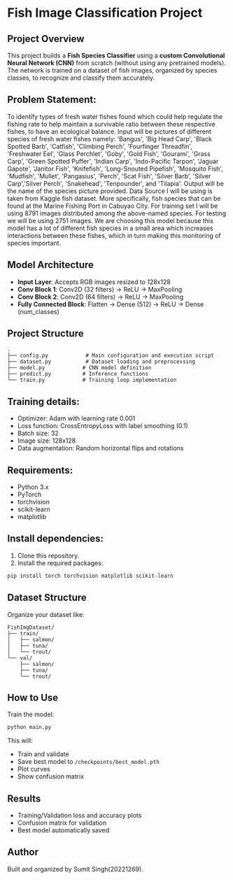 
# Fish Image Classification Project

##  Project Overview

This project builds a **Fish Species Classifier** using a **custom Convolutional Neural Network (CNN)** from scratch (without using any pretrained models).  
The network is trained on a dataset of fish images, organized by species classes, to recognize and classify them accurately.
## Problem Statement: 
To identify types of fresh water fishes found which could help
regulate the fishing rate to help maintain a survivable ratio between these respective
fishes, to have an ecological balance. Input will be pictures of different species of
fresh water fishes namely: &#39;Bangus&#39;, &#39;Big Head Carp&#39;, &#39;Black Spotted Barb&#39;, &#39;Catfish&#39;,
&#39;Climbing Perch&#39;, &#39;Fourfinger Threadfin&#39;, &#39;Freshwater Eel&#39;, &#39;Glass Perchlet&#39;, &#39;Goby&#39;,
&#39;Gold Fish&#39;, &#39;Gourami&#39;, &#39;Grass Carp&#39;, &#39;Green Spotted Puffer&#39;, &#39;Indian Carp&#39;, &#39;Indo-Pacific
Tarpon&#39;, &#39;Jaguar Gapote&#39;, &#39;Janitor Fish&#39;, &#39;Knifefish&#39;, &#39;Long-Snouted Pipefish&#39;, &#39;Mosquito
Fish&#39;, &#39;Mudfish&#39;, &#39;Mullet&#39;, &#39;Pangasius&#39;, &#39;Perch&#39;, &#39;Scat Fish&#39;, &#39;Silver Barb&#39;, &#39;Silver
Carp&#39;,&#39;Silver Perch&#39;, &#39;Snakehead&#39;, &#39;Tenpounder&#39;, and &#39;Tilapia&#39;. Output will be the name
of the species picture provided.
Data Source I will be using is taken from Kaggle fish dataset. More specifically, fish
species that can be found at the Marine Fishing Port in Cabuyao City. For training set
I will be using 8791 images distributed among the above-named species. For testing
we will be using 2751 images. We are choosing this model because this model has a
lot of different fish species in a small area which increases interactions between
these fishes, which in turn making this monitoring of species important.

##  Model Architecture

- **Input Layer**: Accepts RGB images resized to 128x128
- **Conv Block 1**: Conv2D (32 filters) → ReLU → MaxPooling
- **Conv Block 2**: Conv2D (64 filters) → ReLU → MaxPooling
- **Fully Connected Block**: Flatten → Dense (512) → ReLU → Dense (num_classes)
  
## Project Structure
```
.
├── config.py            # Main configuration and execution script
├── dataset.py           # Dataset loading and preprocessing
├── model.py            # CNN model definition
├── predict.py          # Inference functions
└── train.py            # Training loop implementation
```
## Training details:
- Optimizer: Adam with learning rate 0.001
- Loss function: CrossEntropyLoss with label smoothing (0.1)
- Batch size: 32
- Image size: 128x128
- Data augmentation: Random horizontal flips and rotations

## Requirements: 
- Python 3.x
- PyTorch
- torchvision
- scikit-learn
- matplotlib

## Install dependencies:
1. Clone this repository.
2. Install the required packages:
```bash
pip install torch torchvision matplotlib scikit-learn
```

##  Dataset Structure

Organize your dataset like:
```
FishImgDataset/
├── train/
│   ├── salmon/
│   ├── tuna/
│   └── trout/
└── val/
    ├── salmon/
    ├── tuna/
    └── trout/
```

##  How to Use

Train the model:
```bash
python main.py
```

This will:
- Train and validate
- Save best model to `/checkpoints/best_model.pth`
- Plot curves
- Show confusion matrix

##  Results

- Training/Validation loss and accuracy plots
- Confusion matrix for validation
- Best model automatically saved

##  Author

Built and organized by Sumit Singh(20221269).
